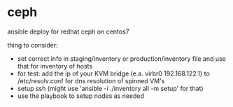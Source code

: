 # ceph
ansible deploy for redhat ceph on centos7

thing to consider:
- set correct info in staging/inventory or production/inventory file and use that for inventory of hosts
- for test: add the ip of your KVM bridge (e.a. virbr0 192.168.122.1) to /etc/resolv.conf for dns resolution of spinned VM's
- setup ssh (might use 'ansible -i ./inventory all -m setup' for that)
- use the playbook to setup nodes as needed

